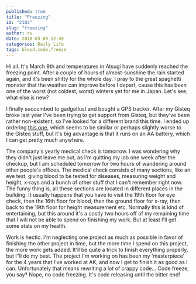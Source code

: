 ```yaml
---
published: true
title: "Freezing"
id: "2182"
slug: "freezing"
author: rv
date: 2010-03-09 12:49
categories: Daily Life
tags: blood,code,freeze
---
```

Hi all. It's March 9th and temperatures in Atsugi have suddenly reached the freezing point. After a couple of hours of almost-sunshine the rain started again, and it's been shitty for the whole day. I pray to the great spaghetti monster that the weather can improve before I depart, cause this has been one of the worst (not coldest, worst) winters yet for me in Japan. Let's see, what else is new?

I finally succumbed to gadgetlust and bought a GPS tracker. After my Gisteq broke last year I've been trying to get support from Gisteq, but they've been rather non-existent, so I've looked for a different brand this time. I ended up ordering <a href="http://www.holux.com/JCore/en/products/products_content.jsp?pno=389" target="_blank">this one</a>, which seems to be similar or perhaps slightly worse to the Gisteq stuff, but it's big advantage is that it runs on an AA battery, which I can get pretty much anywhere.

The company's yearly medical check is tomorrow. I was wondering why they didn't just leave me out, as I'm quitting my job one week after the checkup, but I am scheduled tomorrow for two hours of wandering around other people's offices. The medical check consists of many sections, like an eye test, giving blood to be tested for diseases, measuring weight and height, x-rays and a bunch of other stuff that I can't remember right now. The funny thing is, all these sections are located in different places in the building. It usually happens that you have to visit the 19th floor for eye check, then the 16th floor for blood, then the ground floor for x-ray, then back to the 19th floor for height measurement etc. Normally this is kind of entertaining, but this around it's a costly two hours off of my remaining time that I will not be able to spend on finishing my work. But at least I'll get some stats on my health.

Work is hectic. I'm neglecting one project as much as possible in favor of finishing the other project in time, but the more time I spend on this project, the more work gets added. It'll be quite a trick to finish everything properly, but I"ll do my best. The project I'm working on has been my 'masterpiece' for the 4 years that I've worked at AK, and now I get to finish it as good as I can. Unfortunately that means rewriting a lot of crappy code... Code freeze, you say? Nope, no code freezing. It's code releasing until the bitter end!